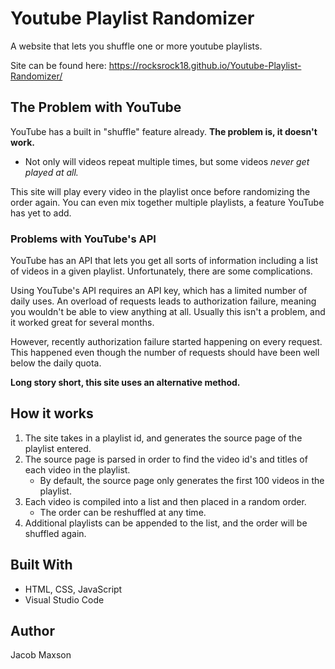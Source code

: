 # Youtube Playlist Randomizer

A website that lets you shuffle one or more youtube playlists.

Site can be found here: https://rocksrock18.github.io/Youtube-Playlist-Randomizer/

## The Problem with YouTube

YouTube has a built in "shuffle" feature already. **The problem is, it doesn't work.**
- Not only will videos repeat multiple times, but some videos *never get played at all.*

This site will play every video in the playlist once before randomizing the order again. You can even mix together multiple playlists, a feature YouTube has yet to add.

### Problems with YouTube's API

YouTube has an API that lets you get all sorts of information including a list of videos in a given playlist. Unfortunately, there are some complications.

Using YouTube's API requires an API key, which has a limited number of daily uses. An overload of requests leads to authorization failure, meaning you wouldn't be able to view anything at all. Usually this isn't a problem, and it worked great for several months.

However, recently authorization failure started happening on every request. This happened even though the number of requests should have been well below the daily quota.

**Long story short, this site uses an alternative method.**

## How it works

1. The site takes in a playlist id, and generates the source page of the playlist entered.
2. The source page is parsed in order to find the video id's and titles of each video in the playlist.
   - By default, the source page only generates the first 100 videos in the playlist.
3. Each video is compiled into a list and then placed in a random order.
   - The order can be reshuffled at any time.
4. Additional playlists can be appended to the list, and the order will be shuffled again.

## Built With
* HTML, CSS, JavaScript
* Visual Studio Code

## Author
Jacob Maxson
